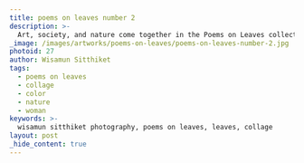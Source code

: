 ```yaml
---
title: poems on leaves number 2
description: >-
  Art, society, and nature come together in the Poems on Leaves collection by Wisamun Sitthiket.
_image: /images/artworks/poems-on-leaves/poems-on-leaves-number-2.jpg
photoid: 27
author: Wisamun Sitthiket
tags:
  - poems on leaves
  - collage
  - color
  - nature
  - woman
keywords: >-
  wisamun sitthiket photography, poems on leaves, leaves, collage
layout: post
_hide_content: true
---
```

